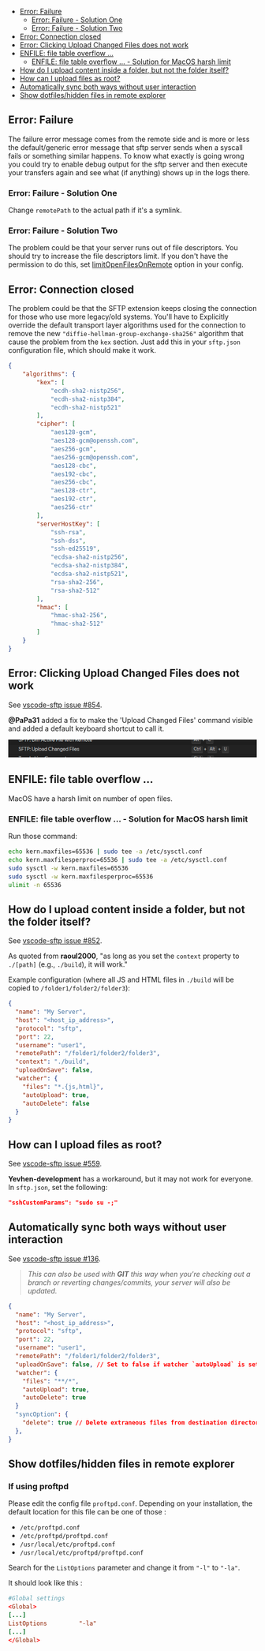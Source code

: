 - [Error: Failure](#error-failure)
	- [Error: Failure - Solution One](#error-failure---solution-one)
	- [Error: Failure - Solution Two](#error-failure---solution-two)
- [Error: Connection closed](#error-connection-closed)
- [Error: Clicking Upload Changed Files does not work](#error-clicking-upload-changed-files-does-not-work)
- [ENFILE: file table overflow ...](#enfile-file-table-overflow-)
	- [ENFILE: file table overflow ... - Solution for MacOS harsh limit](#enfile-file-table-overflow----solution-for-macos-harsh-limit)
- [How do I upload content inside a folder, but not the folder itself?](#how-do-i-upload-content-inside-a-folder-but-not-the-folder-itself)
- [How can I upload files as root?](#how-can-i-upload-files-as-root)
- [Automatically sync both ways without user interaction](#automatically-sync-both-ways-without-user-interaction)
- [Show dotfiles/hidden files in remote explorer](#show-dotfileshidden-files-in-remote-explorer)

## Error: Failure

The failure error message comes from the remote side and is more or less the default/generic error 
message that sftp server sends when a syscall fails or something similar happens.
To know what exactly is going wrong you could try to enable debug output for the sftp server 
and then execute your transfers again and see what (if anything) shows up in the logs there.

### Error: Failure - Solution One

Change `remotePath` to the actual path if it's a symlink.

### Error: Failure - Solution Two

The problem could be that your server runs out of file descriptors.
You should try to increase the file descriptors limit.
If you don't have the permission to do this, set [limitOpenFilesOnRemote](https://github.com/Natizyskunk/vscode-sftp/wiki/Configuration#limitopenfilesonremote) option in your config.

## Error: Connection closed

The problem could be that the SFTP extension keeps closing the connection for those who use more legacy/old systems.
You'll have to Explicitly override the default transport layer algorithms used for the connection to remove the new `"diffie-hellman-group-exchange-sha256"` algorithm that cause the problem from the `kex` section. Just add this in your `sftp.json` configuration file, which should make it work.
```json
{
	"algorithms": {
		"kex": [
			"ecdh-sha2-nistp256", 
			"ecdh-sha2-nistp384", 
			"ecdh-sha2-nistp521"
		],
		"cipher": [
			"aes128-gcm",
			"aes128-gcm@openssh.com",
			"aes256-gcm",
			"aes256-gcm@openssh.com",
			"aes128-cbc",
			"aes192-cbc",
			"aes256-cbc",
			"aes128-ctr",
			"aes192-ctr",
			"aes256-ctr"
		],
		"serverHostKey": [
			"ssh-rsa", 
			"ssh-dss",
			"ssh-ed25519",
			"ecdsa-sha2-nistp256", 
			"ecdsa-sha2-nistp384", 
			"ecdsa-sha2-nistp521",
			"rsa-sha2-256",
			"rsa-sha2-512"
		],
		"hmac": [
			"hmac-sha2-256", 
			"hmac-sha2-512"
		]
	}
}
```

## Error: Clicking Upload Changed Files does not work

See [vscode-sftp issue #854](https://github.com/liximomo/vscode-sftp/issues/854).

**@PaPa31** added a fix to make the 'Upload Changed Files' command visible and added a default keyboard shortcut to call it.
<!-- **danieleiobbi** has a workaround to create a keyboard shortcut. -->

![upload changed files keyboard shortcut](assets/faq/upload_changed_files_shortcut.png)

## ENFILE: file table overflow ...

MacOS have a harsh limit on number of open files.

### ENFILE: file table overflow ... - Solution for MacOS harsh limit

Run those command:
```sh
echo kern.maxfiles=65536 | sudo tee -a /etc/sysctl.conf
echo kern.maxfilesperproc=65536 | sudo tee -a /etc/sysctl.conf
sudo sysctl -w kern.maxfiles=65536
sudo sysctl -w kern.maxfilesperproc=65536
ulimit -n 65536
```

## How do I upload content inside a folder, but not the folder itself?

See [vscode-sftp issue #852](https://github.com/liximomo/vscode-sftp/issues/852).

As quoted from **raoul2000**, "as long as you set the `context` property to `./[path]` (e.g., `./build`), it
will work."

Example configuration (where all JS and HTML files in `./build` will be copied to `/folder1/folder2/folder3`):
```json
{
  "name": "My Server",
  "host": "<host_ip_address>",
  "protocol": "sftp",
  "port": 22,
  "username": "user1",
  "remotePath": "/folder1/folder2/folder3",
  "context": "./build",
  "uploadOnSave": false,
  "watcher": {
    "files": "*.{js,html}",
    "autoUpload": true,
    "autoDelete": false
  }
}
```

## How can I upload files as root?

See [vscode-sftp issue #559](https://github.com/liximomo/vscode-sftp/issues/559).

**Yevhen-development** has a workaround, but it may not work for everyone.  In `sftp.json`, set the
following:
```json
"sshCustomParams": "sudo su -;"
```

## Automatically sync both ways without user interaction

See [vscode-sftp issue #136](https://github.com/Natizyskunk/vscode-sftp/issues/136).

> *This can also be used with **GIT** this way when you're checking out a branch or reverting changes/commits, your server will also be updated.*

```json
{
  "name": "My Server",
  "host": "<host_ip_address>",
  "protocol": "sftp",
  "port": 22,
  "username": "user1",
  "remotePath": "/folder1/folder2/folder3",
  "uploadOnSave": false, // Set to false if watcher `autoUpload` is set to true & `files` is set to "**/*".
  "watcher": {
    "files": "**/*",
    "autoUpload": true,
    "autoDelete": true
  }
  "syncOption": {
    "delete": true // Delete extraneous files from destination directories.
  },
}
```

## Show dotfiles/hidden files in remote explorer

### If using proftpd

Please edit the config file `proftpd.conf`. Depending on your installation, the default location for this file can be one of those :
- `/etc/proftpd.conf`
- `/etc/proftpd/proftpd.conf`
- `/usr/local/etc/proftpd.conf`
- `/usr/local/etc/proftpd/proftpd.conf`

Search for the `ListOptions` parameter and change it from `"-l"` to `"-la"`.

It should look like this : 
```conf
#Global settings
<Global>
[...]
ListOptions 		"-la"
[...]
</Global>
```
